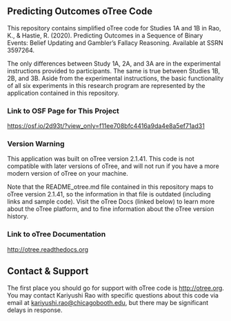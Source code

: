 ## Predicting Outcomes oTree Code

This repository contains simplified oTree code for Studies 1A and 1B in Rao, K., & Hastie, R. (2020). Predicting Outcomes in a Sequence of Binary Events: Belief Updating and Gambler’s Fallacy Reasoning. Available at SSRN 3597264.

The only differences between Study 1A, 2A, and 3A are in the experimental instructions provided to participants.  The same is true between Studies 1B, 2B, and 3B.  Aside from the experimental instructions, the basic functionality of all six experiments in this research program are represented by the application contained in this repository.

### Link to OSF Page for This Project

https://osf.io/2d93t/?view_only=f11ee708bfc4416a9da4e8a5ef71ad31

### Version Warning

This application was built on oTree version 2.1.41.  This code is not compatible with later versions of oTree, and will not run if you have a more modern version of oTree on your machine.  

Note that the README_otree.md file contained in this repository maps to oTree version 2.1.41, so the information in that file is outdated (including links and sample code).  Visit the oTree Docs (linked below) to learn more about the oTree platform, and to fine information about the oTree version history.

### Link to oTree Documentation

http://otree.readthedocs.org

## Contact & Support

The first place you should go for support with oTree code is http://otree.org.  You may contact Kariyushi Rao with specific questions about this code via email at kariyushi.rao@chicagobooth.edu, but there may be significant delays in response.

